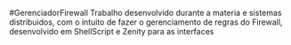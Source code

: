 #GerenciadorFirewall
Trabalho desenvolvido durante a materia e sistemas distribuidos, com o intuito de fazer o gerenciamento de regras do Firewall, desenvolvido em ShellScript e Zenity para as interfaces
